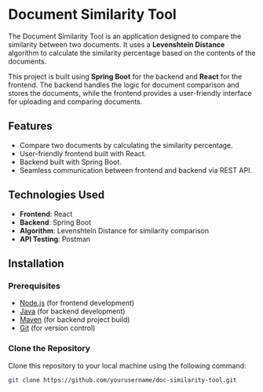 # Document Similarity Tool

The Document Similarity Tool is an application designed to compare the similarity between two documents. It uses a **Levenshtein Distance** algorithm to calculate the similarity percentage based on the contents of the documents.

This project is built using **Spring Boot** for the backend and **React** for the frontend. The backend handles the logic for document comparison and stores the documents, while the frontend provides a user-friendly interface for uploading and comparing documents.

## Features

- Compare two documents by calculating the similarity percentage.
- User-friendly frontend built with React.
- Backend built with Spring Boot.
- Seamless communication between frontend and backend via REST API.

## Technologies Used

- **Frontend**: React
- **Backend**: Spring Boot
- **Algorithm**: Levenshtein Distance for similarity comparison
- **API Testing**: Postman

## Installation

### Prerequisites

- [Node.js](https://nodejs.org/) (for frontend development)
- [Java](https://www.oracle.com/java/technologies/javase-jdk11-downloads.html) (for backend development)
- [Maven](https://maven.apache.org/) (for backend project build)
- [Git](https://git-scm.com/) (for version control)

### Clone the Repository

Clone this repository to your local machine using the following command:

```bash
git clone https://github.com/yourusername/doc-similarity-tool.git
